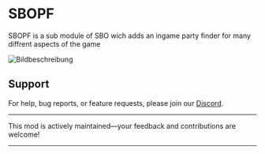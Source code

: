 # SBOPF
SBOPF is a sub module of SBO wich adds an ingame party finder for many diffrent aspects of the game

![Bildbeschreibung](https://i.imgur.com/u0Dtyb7.png)

## Support

For help, bug reports, or feature requests, please join our [Discord](https://discord.gg/QvM6b9jsJD).

---

This mod is actively maintained—your feedback and contributions are welcome!

---
